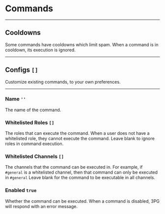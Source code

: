 # Commands

---

## Cooldowns
Some commands have cooldowns which limit spam.
When a command is in cooldown, its execution is ignored.

---

## Configs `[]`
Customize existing commands, to your own preferences.

---

### Name `''`
The name of the command.

### Whitelisted Roles `[]`
The roles that can execute the command.
When a user does not have a whitelisted role, they cannot execute the command.
Leave blank to ignore roles in command execution.

### Whitelisted Channels `[]`
The channels that the command can be executed in.
For example, if `#general` is a whitelisted channel, then that command can only be executed in `#general`
Leave blank for the command to be executable in all channels.

### Enabled `true`
Whether the command can be executed.
When a command is disabled, 3PG will respond with an error message.